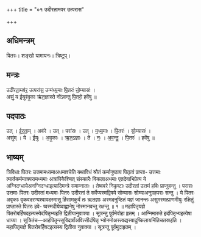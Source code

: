 +++
title = "०१ उदीरतामवर उत्परास"

+++
## अधिमन्त्रम्
पितरः। शङ्खो यामायनः। त्रिष्टुप्।

## मन्त्रः
उदी॑रता॒मव॑र॒ उत्परा॑स॒ उन्म॑ध्य॒माः पि॒तरः॑ सो॒म्यासः॑ ।  
असुं॒ य ई॒युर॑वृ॒का ऋ॑त॒ज्ञास्ते नो॑ऽवन्तु पि॒तरो॒ हवे॑षु ॥

## पदपाठः
उत् । ई॒र॒ता॒म् । अव॑रे । उत् । परा॑सः । उत् । म॒ध्य॒माः । पि॒तरः॑ । सो॒म्यासः॑ ।  
असु॑म् । ये । ई॒युः । अ॒वृ॒काः । ऋ॒त॒ऽज्ञाः । ते । नः॒ । अ॒व॒न्तु॒ । पि॒तरः॑ । हवे॑षु ॥

## भाष्यम्
त्रिविधाः पितरः उत्तमामध्यमाअधमाश्चेति यथाविधं श्रौतं कर्मानुष्ठाय पितृत्वं प्राप्ता- उत्तमाः त्मार्तकर्ममात्रपरामध्यमाः अत्रापिकैश्चित् संस्कारैः विकलाअधमाः एतदेवाभिप्रेत्य ये अग्निदग्धायेअनग्निदग्धाइत्यादिमन्त्रे समाम्नाताः । तेष्ववरे निकृष्टाः उदीरतां उत्तमं हविः प्राप्नुवन्तु । परासः उत्तमाः पितरः उदीरतां मध्यमाः पितरः उदीरतां ते सर्वेप्यस्मद्विषये सोम्यासः सोम्याअनुग्रहपराः सन्तु । ये पितरः अवृकाः वृकवदरण्यश्वावदस्मासु हिंसामकुर्वं तः ऋतज्ञाः अस्मदनुष्ठितं यज्ञं जानन्तः असुमस्मत्प्राणमीयुः रक्षितुं प्राप्तास्ते पितरः हवे- ष्वस्मदीयेष्वाह्वानेषु नोस्मानवन्तु रक्षन्तु ॥ १ ॥ महापितृयज्ञे पितरोबर्हिषदइत्यस्येदंपितृभ्यइति द्वितीयानुवाक्या । सूत्रन्तु पूर्वमेवोहा हृतम् । आग्निमारुते इदंपितृभ्यइत्येषा धाय्या । सूत्रितंच—आहंपितॄन्त्सुविदत्राँअवित्सीदंपितृ भ्योनमोअस्त्वद्यस्वादुष्किलायमितिचतस्रइति । महापितृयज्ञे पितरोबर्हिषदइत्यस्य द्वितीया नुवाक्या । सूत्रन्तु पूर्वमुदाहृतम् ।